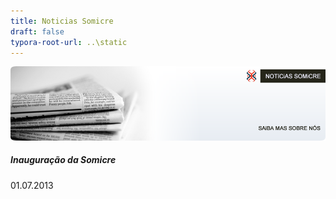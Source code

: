 ```yaml
---
title: Noticias Somicre
draft: false
typora-root-url: ..\static
---
```

![TopImg](/noticias-somicre.png)
##### Inauguração da Somicre
01.07.2013
